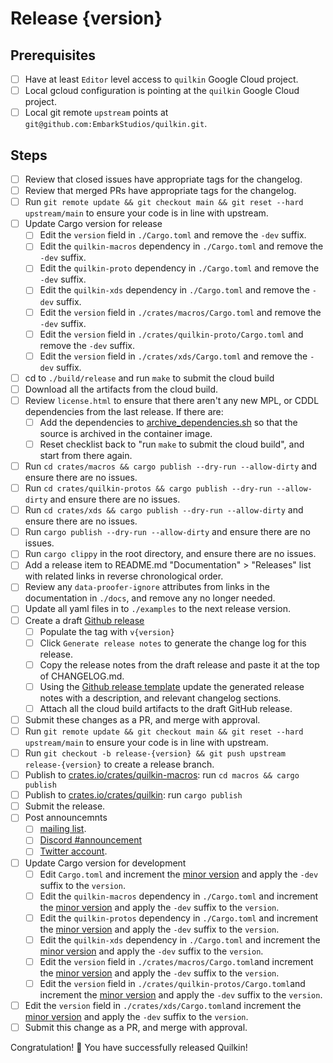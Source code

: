 # Release {version}

## Prerequisites

- [ ] Have at least `Editor` level access to `quilkin` Google Cloud project.
- [ ] Local gcloud configuration is pointing at the `quilkin` Google Cloud project.
- [ ] Local git remote `upstream` points at `git@github.com:EmbarkStudios/quilkin.git`.

## Steps

- [ ] Review that closed issues have appropriate tags for the changelog.
- [ ] Review that merged PRs have appropriate tags for the changelog.
- [ ] Run `git remote update && git checkout main && git reset --hard upstream/main` to ensure your code is in line
  with upstream.
- [ ] Update Cargo version for release
  - [ ] Edit the `version` field in `./Cargo.toml` and remove the `-dev` suffix.
  - [ ] Edit the `quilkin-macros` dependency in `./Cargo.toml` and remove the `-dev` suffix.
  - [ ] Edit the `quilkin-proto` dependency in `./Cargo.toml` and remove the `-dev` suffix.
  - [ ] Edit the `quilkin-xds` dependency in `./Cargo.toml` and remove the `-dev` suffix.
  - [ ] Edit the `version` field in `./crates/macros/Cargo.toml` and remove the `-dev` suffix.
  - [ ] Edit the `version` field in `./crates/quilkin-proto/Cargo.toml` and remove the `-dev` suffix.
  - [ ] Edit the `version` field in `./crates/xds/Cargo.toml` and remove the `-dev` suffix.
- [ ] cd to `./build/release` and run `make` to submit the cloud build
- [ ] Download all the artifacts from the cloud build.
- [ ] Review `license.html` to ensure that there aren't any new MPL, or CDDL dependencies from the last
  release. If there are:
  - [ ] Add the dependencies to [archive_dependencies.sh](https://github.com/EmbarkStudios/quilkin/blob/main/build/release/archive_dependencies.sh)
          so that the source is archived in the container image.
  - [ ] Reset checklist back to "run `make` to submit the cloud build", and start from there again.
- [ ] Run `cd crates/macros && cargo publish --dry-run --allow-dirty` and ensure there are no issues.
- [ ] Run `cd crates/quilkin-protos && cargo publish --dry-run --allow-dirty` and ensure there are no issues.
- [ ] Run `cd crates/xds && cargo publish --dry-run --allow-dirty` and ensure there are no issues.
- [ ] Run `cargo publish --dry-run --allow-dirty` and ensure there are no issues.
- [ ] Run `cargo clippy` in the root directory, and ensure there are no issues.
- [ ] Add a release item to README.md "Documentation" > "Releases" list with related links in reverse chronological
  order.
- [ ] Review any `data-proofer-ignore` attributes from links in the documentation in `./docs`, and remove any no
  longer needed.
- [ ] Update all yaml files in to `./examples` to the next release version.
- [ ] Create a draft [Github release](https://github.com/EmbarkStudios/quilkin/releases/new)
  - [ ] Populate the tag with `v{version}`
  - [ ] Click `Generate release notes` to generate the change log for this release.
  - [ ] Copy the release notes from the draft release and paste it at the top of CHANGELOG.md.
  - [ ] Using the
      [Github release template](https://github.com/EmbarkStudios/quilkin/blob/main/build/templates/github-release.md)
      update the generated release notes with a description, and relevant changelog sections.
  - [ ] Attach all the cloud build artifacts to the draft GitHub release.
- [ ] Submit these changes as a PR, and merge with approval.
- [ ] Run `git remote update && git checkout main && git reset --hard upstream/main` to ensure your code is in line
      with upstream.
- [ ] Run `git checkout -b release-{version} && git push upstream release-{version}` to create a release branch.
- [ ] Publish to [crates.io/crates/quilkin-macros](https://crates.io/crates/quilkin-macros): run `cd macros && cargo publish`
- [ ] Publish to [crates.io/crates/quilkin](https://crates.io/crates/quilkin): run `cargo publish`
- [ ] Submit the release.
- [ ] Post announcemnts
  - [ ] [mailing list](https://groups.google.com/g/quilkin-discuss).
  - [ ] [Discord #announcement](https://discord.com/channels/773975408265134100/879794098721140786)
  - [ ] [Twitter account](https://twitter.com/quilkindev).
- [ ] Update Cargo version for development
  - [ ] Edit `Cargo.toml` and increment the [minor version](https://semver.org/) and apply the `-dev` suffix to the
      `version`.
  - [ ] Edit the `quilkin-macros` dependency in `./Cargo.toml` and increment the [minor version](https://semver.org/)
      and apply the `-dev` suffix to the `version`.
  - [ ] Edit the `quilkin-protos` dependency in `./Cargo.toml` and increment the [minor version](https://semver.org/)
      and apply the `-dev` suffix to the `version`.
  - [ ] Edit the `quilkin-xds` dependency in `./Cargo.toml` and increment the [minor version](https://semver.org/)
    and apply the `-dev` suffix to the `version`.
  - [ ] Edit the `version` field in `./crates/macros/Cargo.toml`and increment the [minor version](https://semver.org/)
      and apply the `-dev` suffix to the `version`.
  - [ ] Edit the `version` field in `./crates/quilkin-protos/Cargo.toml`and increment the [minor version](https://semver.org/)
      and apply the `-dev` suffix to the `version`.
- [ ] Edit the `version` field in `./crates/xds/Cargo.toml`and increment the [minor version](https://semver.org/)
    and apply the `-dev` suffix to the `version`.
- [ ] Submit this change as a PR, and merge with approval.

Congratulation! 🎉 You have successfully released Quilkin!
